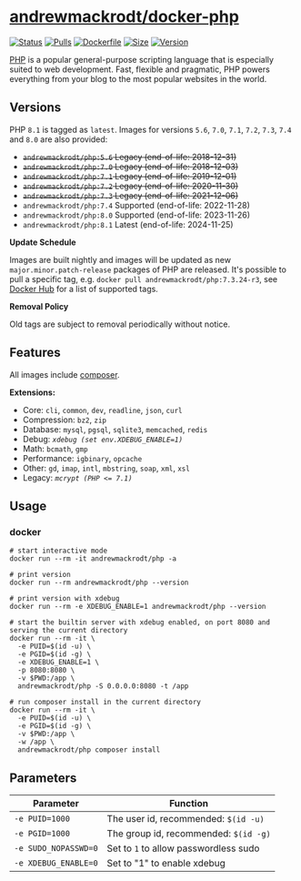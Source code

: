 # [andrewmackrodt/docker-php](https://github.com/andrewmackrodt/dockerfiles/tree/master/php)

[![Status](https://jenkins.mackrodt.io/buildStatus/icon?job=dockerfiles%2Fphp)][status]
[![Pulls](https://img.shields.io/docker/pulls/andrewmackrodt/php.svg)][pulls]
[![Dockerfile](https://img.shields.io/github/size/andrewmackrodt/dockerfiles/php/Dockerfile.svg?label=dockerfile)][dockerfile]
[![Size](https://img.shields.io/docker/image-size/andrewmackrodt/php)][size]
[![Version](https://img.shields.io/docker/v/andrewmackrodt/php)][version]

[status]: https://jenkins.mackrodt.io/job/dockerfiles/job/php/
[pulls]: https://hub.docker.com/r/andrewmackrodt/php
[dockerfile]: https://github.com/andrewmackrodt/dockerfiles/blob/master/php/Dockerfile
[size]: https://microbadger.com/images/andrewmackrodt/php
[version]: https://hub.docker.com/r/andrewmackrodt/php/tags

[PHP](https://php.net/) is a popular general-purpose scripting language that is
especially suited to web development. Fast, flexible and pragmatic, PHP powers
everything from your blog to the most popular websites in the world.

## Versions

PHP `8.1` is tagged as `latest`. Images for versions `5.6`, `7.0`, `7.1`, `7.2`, `7.3`, `7.4` and `8.0` are also provided:

- <strike>`andrewmackrodt/php:5.6` Legacy (end-of-life: 2018-12-31)</strike>
- <strike>`andrewmackrodt/php:7.0` Legacy (end-of-life: 2018-12-03)</strike>
- <strike>`andrewmackrodt/php:7.1` Legacy (end-of-life: 2019-12-01)</strike>
- <strike>`andrewmackrodt/php:7.2` Legacy (end-of-life: 2020-11-30)</strike>
- <strike>`andrewmackrodt/php:7.3` Legacy (end-of-life: 2021-12-06)</strike>
- `andrewmackrodt/php:7.4` Supported (end-of-life: 2022-11-28)
- `andrewmackrodt/php:8.0` Supported (end-of-life: 2023-11-26)
- `andrewmackrodt/php:8.1` Latest (end-of-life: 2024-11-25)

**Update Schedule**

Images are built nightly and images will be updated as new `major.minor.patch-release`
packages of PHP are released. It's possible to pull a specific tag, e.g.
`docker pull andrewmackrodt/php:7.3.24-r3`, see [Docker Hub][hub] for a list of
supported tags.

[hub]: https://hub.docker.com/r/andrewmackrodt/php/tags

**Removal Policy**

Old tags are subject to removal periodically without notice.

## Features

All images include [composer](https://getcomposer.org/).

**Extensions:**
- Core: `cli`, `common`, `dev`, `readline`, `json`, `curl`
- Compression: `bz2`, `zip`
- Database: `mysql`, `pgsql`, `sqlite3`, `memcached`, `redis`
- Debug: <em>`xdebug (set env.XDEBUG_ENABLE=1)`</em>
- Math: `bcmath`, `gmp`
- Performance: `igbinary`, `opcache`
- Other: `gd`, `imap`, `intl`, `mbstring`, `soap`, `xml`, `xsl`
- Legacy: <em>`mcrypt (PHP <= 7.1)`</em>

## Usage
<span data-message="dockerhub formatting fix"></span>
### docker

```
# start interactive mode
docker run --rm -it andrewmackrodt/php -a

# print version
docker run --rm andrewmackrodt/php --version

# print version with xdebug
docker run --rm -e XDEBUG_ENABLE=1 andrewmackrodt/php --version

# start the builtin server with xdebug enabled, on port 8080 and serving the current directory
docker run --rm -it \
  -e PUID=$(id -u) \
  -e PGID=$(id -g) \
  -e XDEBUG_ENABLE=1 \
  -p 8080:8080 \
  -v $PWD:/app \
  andrewmackrodt/php -S 0.0.0.0:8080 -t /app

# run composer install in the current directory
docker run --rm -it \
  -e PUID=$(id -u) \
  -e PGID=$(id -g) \
  -v $PWD:/app \
  -w /app \
  andrewmackrodt/php composer install
```

## Parameters

| Parameter | Function |
| --- | --- |
| `-e PUID=1000` | The user id, recommended: `$(id -u)` |
| `-e PGID=1000` | The group id, recommended: `$(id -g)` |
| `-e SUDO_NOPASSWD=0` | Set to `1` to allow passwordless sudo |
| `-e XDEBUG_ENABLE=0` | Set to "1" to enable xdebug |
